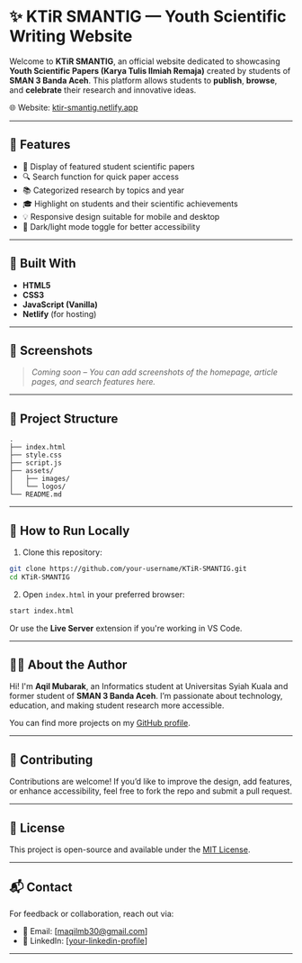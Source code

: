# ✨ KTiR SMANTIG — Youth Scientific Writing Website

Welcome to **KTiR SMANTIG**, an official website dedicated to showcasing **Youth Scientific Papers (Karya Tulis Ilmiah Remaja)** created by students of **SMAN 3 Banda Aceh**. This platform allows students to **publish**, **browse**, and **celebrate** their research and innovative ideas.

🌐 Website: [ktir-smantig.netlify.app](https://ktir-smantig.netlify.app/)

---

## 🚀 Features

- 📝 Display of featured student scientific papers
- 🔍 Search function for quick paper access
- 📚 Categorized research by topics and year
- 🎓 Highlight on students and their scientific achievements
- 💡 Responsive design suitable for mobile and desktop
- 🌙 Dark/light mode toggle for better accessibility

---

## 🧱 Built With

- **HTML5**
- **CSS3**
- **JavaScript (Vanilla)**
- **Netlify** (for hosting)

---

## 📸 Screenshots

> *Coming soon – You can add screenshots of the homepage, article pages, and search features here.*

---

## 📁 Project Structure

```
.
├── index.html
├── style.css
├── script.js
├── assets/
│   ├── images/
│   └── logos/
└── README.md

````

---

## 📖 How to Run Locally

1. Clone this repository:

```bash
git clone https://github.com/your-username/KTiR-SMANTIG.git
cd KTiR-SMANTIG
````

2. Open `index.html` in your preferred browser:

```bash
start index.html
```

Or use the **Live Server** extension if you're working in VS Code.

---

## 🙋‍♂️ About the Author

Hi! I'm **Aqil Mubarak**, an Informatics student at Universitas Syiah Kuala and former student of **SMAN 3 Banda Aceh**. I’m passionate about technology, education, and making student research more accessible.

You can find more projects on my [GitHub profile](https://github.com/Eruumaa).

---

## 🤝 Contributing

Contributions are welcome! If you’d like to improve the design, add features, or enhance accessibility, feel free to fork the repo and submit a pull request.

---

## 📜 License

This project is open-source and available under the [MIT License](LICENSE).

---

## 📬 Contact

For feedback or collaboration, reach out via:

* 📧 Email: \[[maqilmb30@gmail.com](mailto:maqilmb30@gmail.com)]
* 💼 LinkedIn: \[[your-linkedin-profile](https://www.linkedin.com/in/aqil-mubarak-7ab4a2320/)]

---
